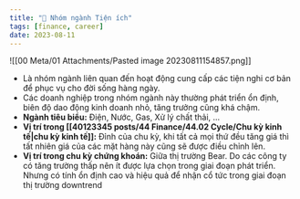 ```yaml
---
title: "🌱 Nhóm ngành Tiện ích"
tags: [finance, career]
date: 2023-08-11
---
```


![[00 Meta/01 Attachments/Pasted image 20230811154857.png]]

- Là nhóm ngành liên quan đến hoạt động cung cấp các tiện nghi cơ bản để phục vụ cho đời sống hàng ngày.
- Các doanh nghiệp trong nhóm ngành này thường phát triển ổn định, biên độ dao động kinh doanh nhỏ, tăng trưởng cũng khá chậm.
- **Ngành tiêu biểu:** Điện, Nước, Gas, Xử lý chất thải, ...
- **Vị trí trong [[40123345 posts/44 Finance/44.02 Cycle/Chu kỳ kinh tế|chu kỳ kinh tế]]:** Đỉnh của chu kỳ, khi tất cả mọi thứ đều tăng giá thì tất nhiên giá của các mặt hàng này cũng sẽ được điều chỉnh lên.
- **Vị trí trong chu kỳ chứng khoán:** Giữa thị trường Bear. Do các công ty có tăng trường thấp nên ít được lựa chọn trong giai đoạn phát triển. Nhưng có tính ổn định cao và hiệu quả để nhận cổ tức trong giai đoạn thị trường downtrend